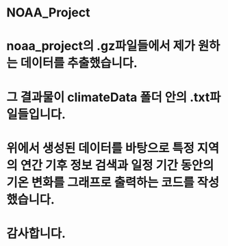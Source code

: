 # NOAA_Project
# noaa_project의 .gz파일들에서 제가 원하는 데이터를 추출했습니다.
# 그 결과물이 climateData 폴더 안의 .txt파일들입니다.
# 위에서 생성된 데이터를 바탕으로 특정 지역의 연간 기후 정보 검색과 일정 기간 동안의 기온 변화를 그래프로 출력하는 코드를 작성했습니다.
# 감사합니다.
